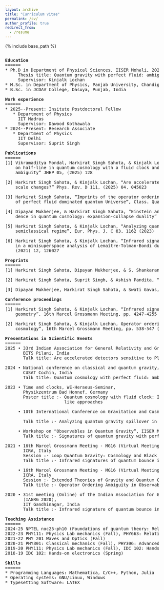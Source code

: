 ```yaml
---
layout: archive
title: "Curriculum vitae"
permalink: /cv/
author_profile: true
redirect_from:
  - /resume
---
```


{% include base_path %}
 <pre>
  
<strong>Education</strong>
======
* Ph.D in Department of Physical Sciences, IISER Mohali, 2024
     Thesis title: Quantum gravity with perfect fluid: ambiguities and their imprints 
     Supervisor: Kinjalk Lochan 
* M.Sc. in Department of Physics, Panjab University, Chandigarh, India, 2017
* B.Sc. in JCDAV College, Dasuya, Punjab, India

<strong>Work experience</strong>
======
* 2025--Present: Insitute Postdoctoral Fellow
   * Department of Physics 
     IIT Madras 
     Supervisor: Dawood Kothawala 
* 2024--Present: Research Associate
   * Department of Physics 
     IIT Delhi 
     Supervisor: Suprit Singh 

<strong>Publications</strong>
======
[1] Vikramaditya Mondal, Harkirat Singh Sahota, & Kinjalk Lochan, “Exact path integrals
    on half-line in quantum cosmology with a fluid clock and aspects of operator ordering
    ambiguity” JHEP 05, (2025) 128

[2] Harkirat Singh Sahota, & Kinjalk Lochan, “Are accelerated detectors sensitive to Planck
    scale changes?” Phys. Rev. D 111, (2025) 04, 045023

[3] Harkirat Singh Sahota, “Imprints of the operator ordering ambiguity on the dynamics
    of perfect fluid dominated quantum Universe”, Class. Quant. Grav. 41, 175006, (2024)

[4] Dipayan Mukherjee, & Harkirat Singh Sahota, “Einstein and Jordan frame correspon-
    dence in quantum cosmology: expansion-collapse duality” Eur. Phys. J. C 83, 803 (2023)

[5] Harkirat Singh Sahota, & Kinjalk Lochan, “Analyzing quantum gravity spillover in the
    semiclassical regime”, Eur. Phys. J. C 83, 1162 (2023)

[6] Harkirat Singh Sahota, & Kinjalk Lochan, “Infrared signatures of a quantum bounce
    in a minisuperspace analysis of Lemaître-Tolman-Bondi dust collapse” Phys. Rev. D 104,
    (2021) 12, 126027

<strong>Preprints</strong>
======
[1] Harkirat Singh Sahota, Dipayan Mukherjee, & S. Shankaranarayanan, “An exactly solvable model of quantum cosmology: the Hydrogen atom analogy with dust and cosmological constant”, arXiv:2505.16863

[2] Harkirat Singh Sahota, Suprit Singh, & Ashish Pandita, “Non-local correlations of a test quantum field in gravitational collapse”, arXiv:2505.04701

[3] Dipayan Mukherjee, Harkirat Singh Sahota, & Swati Gavas, “A dynamical systems perspective on the thermodynamics of late-time cosmology”, arXiv:2509.04964

<strong>Conference proceedings</strong>
======
[1] Harkirat Singh Sahota, & Kinjalk Lochan, “Infrared signatures of quantum bounce in collapsing
    geometry”, 16th Marcel Grossmann Meeting, pp. 4247-4255 (2023)

[2] Harkirat Singh Sahota, & Kinjalk Lochan, Operator ordering ambiguity in observables of quantum
    cosmology”, 16th Marcel Grossmann Meeting, pp. 538-547 (2023)

<strong>Presentations in Scientific Events</strong>
======
2025 • 33rd Indian Association for General Relativity and Gravitation Meeting (IAGRG 2025), 
       BITS Pilani, India
       Talk title: Are accelerated detectors sensitive to Planck scale changes?

2024 • National conference on classical and quantum gravity, 
       CUSAT Cochin, India
       Talk title: Quantum cosmology with perfect fluid: ambiguities and their imprints

2023 • Time and clocks, WE-Heraeus-Seminar, 
       Physikzentrum Bad Honnef, Germany
       Poster title :- Quantum cosmology with fluid clock: Implications for the dressed metric-
                       like approaches

     • 10th International Conference on Gravitation and Cosmology (ICGC 2023), IIT Guwahati, India <br />
       Talk title :- Analyzing quantum gravity spillover in the semiclassical regime

     • Workshop on “Observables in Quantum Gravity”, IISER Mohali, India
       Talk title :- Signatures of quantum gravity with perfect fluid

2021 • 16th Marcel Grossmann Meeting - MG16 (Virtual Meeting - July 2021),
       ICRA, Italy 
       Session :- Loop Quantum Gravity: Cosmology and Black Holes
       Talk title :- Infrared signatures of quantum bounce in collapsing geometry 
       
     • 16th Marcel Grossmann Meeting - MG16 (Virtual Meeting - July 2021), 
       ICRA, Italy 
       Session :- Extended Theories of Gravity and Quantum Cosmology 
       Talk title :- Operator Ordering Ambiguity in Observables of Quantum Cosmology

2020 • 31st meeting (Online) of the Indian Association for General Relativity and Gravitation
       (IAGRG 2020),
       IIT Gandhinagar, India 
       Talk title :- Infrared signature of quantum bounce in collapsing geometry
  
<strong>Teaching Assistance</strong>
======
2024-25 NPTEL noc25-ph10 (Foundations of quantum theory: Relativistic approach)
2022-23 PHY111: Physics Lab mechanics (Fall), PHY663: Relativistic cosmology (Spring)
2021-22 PHY 201 Waves and Optics (Fall)
2020-21 PHY301: Classical mechanics (Fall), PHY306: Advanced quantum mechanics (Spring)
2019-20 PHY111: Physics Lab mechanics (Fall), IDC 102: Hands-on electronics (Spring)
2018-19 IDC 102: Hands-on electronics (Spring)

<strong>Skills</strong>
======
* Programming Languages: Mathematica, C/C++, Python, Julia
* Operating systems: GNU/Linux, Windows
* Typesetting Software: LATEX
 </pre>
